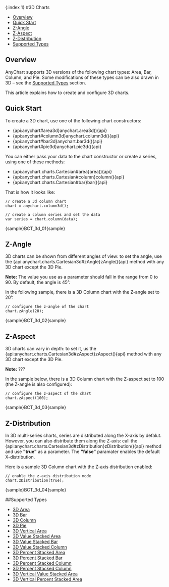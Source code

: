 {:index 1}
#3D Charts

* [Overview](#overview)
* [Quick Start](#quick_start)
* [Z-Angle](#z_angle)
* [Z-Aspect](#z_aspect)
* [Z-Distribution](#z_distribution)
* [Supported Types](#supported_types)

## Overview

AnyChart supports 3D versions of the following chart types: Area, Bar, Column, and Pie. Some modifications of these types can be also drawn in 3D – see the [Supported Types](#supported_types) section.

This article explains how to create and configure 3D charts.


## Quick Start

To create a 3D chart, use one of the following chart constructors:
* {api:anychart#area3d}anychart.area3d(){api}
* {api:anychart#column3d}anychart.column3d(){api}
* {api:anychart#bar3d}anychart.bar3d(){api}
* {api:anychart#pie3d}anychart.pie3d(){api}

You can either pass your data to the chart constructor or create a series, using one of these methods:
* {api:anychart.charts.Cartesian#area}area(){api}
* {api:anychart.charts.Cartesian#column}column(){api}
* {api:anychart.charts.Cartesian#bar}bar(){api}

That is how it looks like:

```
// create a 3d column chart
chart = anychart.column3d();

// create a column series and set the data
var series = chart.column(data);
```

{sample}BCT\_3d\_01{sample}

<a name='z_angle'></a>
## Z-Angle

3D charts can be shown from different angles of view: to set the angle, use the {api:anychart.charts.Cartesian3d#zAngle}zAngle(){api} method with any 3D chart except the 3D Pie.

**Note:** The value you use as a parameter should fall in the range from 0 to 90. By default, the angle is 45°. 

In the following sample, there is a 3D Column chart with the Z-angle set to 20°.

```
// configure the z-angle of the chart
chart.zAngle(20);
```

{sample}BCT\_3d\_02{sample}

<a name='z_aspect'></a>
## Z-Aspect

3D charts can vary in depth: to set it, us the {api:anychart.charts.Cartesian3d#zAspect}zAspect(){api} method with any 3D chart except the 3D Pie.

**Note:** ???

In the sample below, there is a 3D Column chart with the Z-aspect set to 100 (the Z-angle is also configured):

```
// configure the z-aspect of the chart
chart.zAspect(100);
```

{sample}BCT\_3d\_03{sample}

<a name='z_distribution'></a>
## Z-Distribution

In 3D multi-series charts, series are distributed along the X-axis by defalut. However, you can also distribute them along the Z-axis: call the {api:anychart.charts.Cartesian3d#zDistribution}zDistribution(){api} method and use **"true"** as a parameter. The **"false"** paramater enables the default X-distribution.

Here is a sample 3D Column chart with the Z-axis distribution enabled:

```
// enable the z-axis distribution mode
chart.zDistribution(true);
```

{sample}BCT\_3d\_04{sample}

##Supported Types

* [3D Area](3D_Area_Chart)
* [3D Bar](3D_Bar_Chart)
* [3D Column](3D_Column_Chart)
* [3D Pie](3D_Pie_Chart)
* [3D Vertical Area](3D_Vertical_Area_Chart)
* [3D Value Stacked Area](3D_Value_Stacked_Area_Chart)
* [3D Value Stacked Bar](3D_Value_Stacked_Bar_Chart)
* [3D Value Stacked Column](3D_Value_Stacked_Column_Chart)
* [3D Percent Stacked Area](3d_Percent_Stacked_Area_Chart)
* [3D Percent Stacked Bar](3D_Percent_Stacked_Bar_Chart)
* [3D Percent Stacked Column](3D_Column_Chart)
* [3D Percent Stacked Column](3D_Percent_Stacked_Column_Chart)
* [3D Vertical Value Stacked Area](3D_Vertical_Value_Stacked_Area_Chart)
* [3D Vertical Percent Stacked Area](3D_Vertical_Percent_Stacked_Area_Chart)